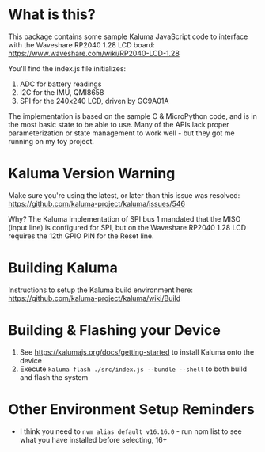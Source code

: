 # What is this?
This package contains some sample Kaluma JavaScript code to interface with the Waveshare RP2040 1.28 LCD board: https://www.waveshare.com/wiki/RP2040-LCD-1.28

You'll find the index.js file initializes:
1. ADC for battery readings
2. I2C for the IMU, QMI8658
3. SPI for the 240x240 LCD, driven by GC9A01A

The implementation is based on the sample C & MicroPython code, and is in the most basic state to be able to use. Many of the APIs lack proper parameterization or state management to work well - but they got me running on my toy project.

# Kaluma Version Warning
Make sure you're using the latest, or later than this issue was resolved: https://github.com/kaluma-project/kaluma/issues/546

Why? The Kaluma implementation of SPI bus 1 mandated that the MISO (input line) is configured for SPI, but on the Waveshare RP2040 1.28 LCD requires the 12th GPIO PIN for the Reset line. 

# Building Kaluma
Instructions to setup the Kaluma build environment here: https://github.com/kaluma-project/kaluma/wiki/Build

# Building & Flashing your Device
1. See https://kalumajs.org/docs/getting-started to install Kaluma onto the device
2. Execute `kaluma flash ./src/index.js --bundle --shell` to both build and flash the system


# Other Environment Setup Reminders
* I think you need to `nvm alias default v16.16.0` - run npm list to see what you have installed before selecting, 16+
